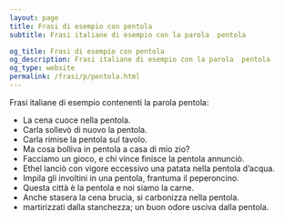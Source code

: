 ```yaml
---
layout: page
title: Frasi di esempio con pentola 
subtitle: Frasi italiane di esempio con la parola  pentola

og_title: Frasi di esempio con pentola 
og_description: Frasi italiane di esempio con la parola  pentola
og_type: website
permalink: /frasi/p/pentola.html
---
```


Frasi italiane di esempio contenenti la parola pentola:


- La cena cuoce nella pentola.
- Carla sollevò di nuovo la pentola.
- Carla rimise la pentola sul tavolo.
- Ma cosa bolliva in pentola a casa di mio zio?
- Facciamo un gioco, e chi vince finisce la pentola annunciò.
- Ethel lanciò con vigore eccessivo una patata nella pentola d’acqua.
- Impila gli involtini in una pentola, frantuma il peperoncino.
- Questa città è la pentola e noi siamo la carne.
- Anche stasera la cena brucia, si carbonizza nella pentola.
- martirizzati dalla stanchezza; un buon odore usciva dalla pentola.
